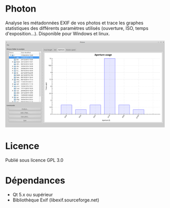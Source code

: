 # Photon
Analyse les métadonnées EXIF de vos photos et trace les graphes statistiques des différents paramètres utilisés (ouverture, ISO, temps d'exposition...). Disponible pour Windows et linux.

![Screenshot](https://github.com/plefebvre91/Photon/blob/master/snapshots/snapshot.png)

# Licence
Publié sous licence GPL 3.0

# Dépendances
- Qt 5.x ou supérieur
- Bibliothèque Exif (libexif.sourceforge.net)
